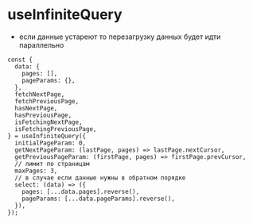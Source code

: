 # useInfiniteQuery

- если данные устареют то перезагрузку данных будет идти параллельно

```tsx
const {
  data: {
    pages: [],
    pageParams: {},
  },
  fetchNextPage,
  fetchPreviousPage,
  hasNextPage,
  hasPreviousPage,
  isFetchingNextPage,
  isFetchingPreviousPage,
} = useInfiniteQuery({
  initialPageParam: 0,
  getNextPageParam: (lastPage, pages) => lastPage.nextCursor,
  getPreviousPageParam: (firstPage, pages) => firstPage.prevCursor,
  // лимит по страницам
  maxPages: 3,
  // в случае если данные нужны в обратном порядке
  select: (data) => ({
    pages: [...data.pages].reverse(),
    pageParams: [...data.pageParams].reverse(),
  }),
});
```
